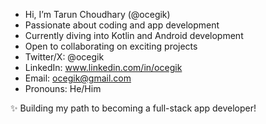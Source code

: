 - Hi, I’m Tarun Choudhary (@ocegik)
- Passionate about coding and app development
- Currently diving into Kotlin and Android development
- Open to collaborating on exciting projects
- Twitter/X: @ocegik
- LinkedIn: www.linkedin.com/in/ocegik
- Email: ocegik@gmail.com
- Pronouns: He/Him

✨ Building my path to becoming a full-stack app developer!



<!---
ocegik/ocegik is a ✨ special ✨ repository because its `README.md` (this file) appears on your GitHub profile.
You can click the Preview link to take a look at your changes.
--->
